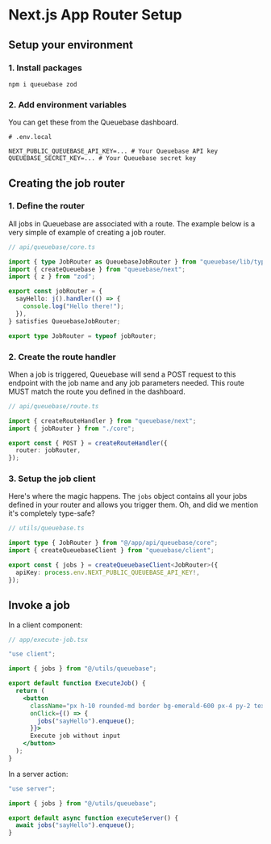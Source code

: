 # Next.js App Router Setup

## Setup your environment

### 1. Install packages

```shell
npm i queuebase zod
```

### 2. Add environment variables

You can get these from the Queuebase dashboard.

```env
# .env.local

NEXT_PUBLIC_QUEUEBASE_API_KEY=... # Your Queuebase API key
QUEUEBASE_SECRET_KEY=... # Your Queuebase secret key
```

## Creating the job router

### 1. Define the router

All jobs in Queuebase are associated with a route. The example below is a very simple of example of creating a job router.

```ts
// api/queuebase/core.ts

import { type JobRouter as QueuebaseJobRouter } from "queuebase/lib/types";
import { createQueuebase } from "queuebase/next";
import { z } from "zod";

export const jobRouter = {
  sayHello: j().handler(() => {
    console.log("Hello there!");
  }),
} satisfies QueuebaseJobRouter;

export type JobRouter = typeof jobRouter;
```

### 2. Create the route handler

When a job is triggered, Queuebase will send a POST request to this endpoint with the job name and any job parameters needed. This route MUST match the route you defined in the dashboard.

```ts
// api/queuebase/route.ts

import { createRouteHandler } from "queuebase/next";
import { jobRouter } from "./core";

export const { POST } = createRouteHandler({
  router: jobRouter,
});
```

### 3. Setup the job client

Here's where the magic happens. The `jobs` object contains all your jobs defined in your router and allows you trigger them. Oh, and did we mention it's completely type-safe?

```ts
// utils/queuebase.ts

import type { JobRouter } from "@/app/api/queuebase/core";
import { createQueuebaseClient } from "queuebase/client";

export const { jobs } = createQueuebaseClient<JobRouter>({
  apiKey: process.env.NEXT_PUBLIC_QUEUEBASE_API_KEY!,
});
```

## Invoke a job

In a client component:

```jsx
// app/execute-job.tsx

"use client";

import { jobs } from "@/utils/queuebase";

export default function ExecuteJob() {
  return (
    <button
	  className="px h-10 rounded-md border bg-emerald-600 px-4 py-2 text-white"
      onClick={() => { 
		jobs("sayHello").enqueue(); 
	  }}>
      Execute job without input
    </button>
  );
}
```

In a server action:

```ts
"use server";

import { jobs } from "@/utils/queuebase";

export default async function executeServer() {
  await jobs("sayHello").enqueue();
}
```
